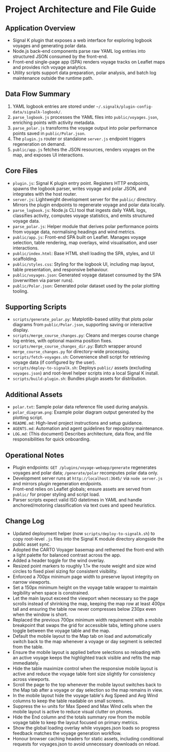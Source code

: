 # Project Architecture and File Guide

## Application Overview
- Signal K plugin that exposes a web interface for exploring logbook voyages and generating polar data.
- Node.js back-end components parse raw YAML log entries into structured JSON consumed by the front-end.
- Front-end single-page app (SPA) renders voyage tracks on Leaflet maps and provides rich voyage analytics.
- Utility scripts support data preparation, polar analysis, and batch log maintenance outside the runtime path.

## Data Flow Summary
1. YAML logbook entries are stored under `~/.signalk/plugin-config-data/signalk-logbook/`.
2. `parse_logbook.js` processes the YAML files into `public/voyages.json`, enriching points with activity metadata.
3. `parse_polar.js` transforms the voyage output into polar performance points saved in `public/Polar.json`.
4. The `plugin.js` router or standalone `server.js` endpoint triggers regeneration on demand.
5. `public/app.js` fetches the JSON resources, renders voyages on the map, and exposes UI interactions.

## Core Files
- `plugin.js`: Signal K plugin entry point. Registers HTTP endpoints, spawns the logbook parser, writes voyage and polar JSON, and integrates with the host router.
- `server.js`: Lightweight development server for the `public/` directory. Mirrors the plugin endpoints to regenerate voyage and polar data locally.
- `parse_logbook.js`: Node.js CLI tool that ingests daily YAML logs, classifies activity, computes voyage statistics, and emits structured voyage data.
- `parse_polar.js`: Helper module that derives polar performance points from voyage data, normalising headings and wind metrics.
- `public/app.js`: Front-end SPA built on Leaflet. Manages voyage selection, table rendering, map overlays, wind visualisation, and user interactions.
- `public/index.html`: Base HTML shell loading the SPA, styles, and UI scaffolding.
- `public/styles.css`: Styling for the logbook UI, including map layout, table presentation, and responsive behaviour.
- `public/voyages.json`: Generated voyage dataset consumed by the SPA (overwritten via parser runs).
- `public/Polar.json`: Generated polar dataset used by the polar plotting tooling.

## Supporting Scripts
- `scripts/generate_polar.py`: Matplotlib-based utility that plots polar diagrams from `public/Polar.json`, supporting saving or interactive display.
- `scripts/merge_course_changes.py`: Cleans and merges course change log entries, with optional maxima position fixes.
- `scripts/merge_course_changes_dir.py`: Batch wrapper around `merge_course_changes.py` for directory-wide processing.
- `scripts/fetch-voyages.sh`: Convenience shell script for retrieving voyage data (if configured by the user).
- `scripts/deploy-to-signalk.sh`: Deploys `public/` assets (excluding `voyages.json`) and root-level helper scripts into a local Signal K install.
- `scripts/build-plugin.sh`: Bundles plugin assets for distribution.

## Additional Assets
- `polar.txt`: Sample polar data reference file used during analysis.
- `polar_diagram.png`: Example polar diagram output generated by the plotting script.
- `README.md`: High-level project instructions and setup guidance.
- `AGENTS.md`: Automation and agent guidelines for repository maintenance.
- `LOG.md`: (This document) Describes architecture, data flow, and file responsibilities for quick onboarding.

## Operational Notes
- Plugin endpoints: `GET /plugins/voyage-webapp/generate` regenerates voyages and polar data; `/generate/polar` recomputes polar data only.
- Development server runs at `http://localhost:3645/` via `node server.js` and mirrors plugin regeneration endpoints.
- Front-end relies on Leaflet globals; ensure assets are served from `public/` for proper styling and script load.
- Parser scripts expect valid ISO datetimes in YAML and handle anchored/motoring classification via text cues and speed heuristics.

## Change Log
- Updated deployment helper (now `scripts/deploy-to-signalk.sh`) to copy root-level `.js` files into the Signal K module directory alongside the public asset sync.
- Adopted the CARTO Voyager basemap and rethemed the front-end with a light palette for balanced contrast across the app.
- Added a header toggle for the wind overlay.
- Resized point markers to roughly 1.1× the route weight and size wind circles to fixed pixel sizing for consistent visibility.
- Enforced a 700px minimum page width to preserve layout integrity on narrow viewports.
- Set a 150px minimum height on the voyage table wrapper to maintain legibility when space is constrained.
- Let the main layout exceed the viewport when necessary so the page scrolls instead of shrinking the map, keeping the map row at least 400px tall and ensuring the table row never compresses below 230px even when the window is short.
- Replaced the previous 700px minimum width requirement with a mobile breakpoint that swaps the grid for accessible tabs, letting phone users toggle between the voyage table and the map.
- Default the mobile layout to the Map tab on load and automatically switch back to the map whenever a voyage or day segment is selected from the table.
- Ensure the mobile layout is applied before selections so reloading with an active voyage keeps the highlighted track visible and refits the map immediately.
- Hide the table maximize control when the responsive mobile layout is active and reduce the voyage table font size slightly for consistency across viewports.
- Scroll the page to the top whenever the mobile layout switches back to the Map tab after a voyage or day selection so the map remains in view.
- In the mobile layout hide the voyage table's Avg Speed and Avg Wind columns to keep the table readable on small screens.
- Suppress the `kn` units for Max Speed and Max Wind cells when the mobile layout is active to reduce visual clutter on phones.
- Hide the End column and the totals summary row from the mobile voyage table to keep the layout focused on primary metrics.
- Show the global loading overlay while voyages.json loads so progress feedback matches the voyage generation workflow.
- Honour browser caching headers for static assets, including conditional requests for voyages.json to avoid unnecessary
  downloads on reload.

